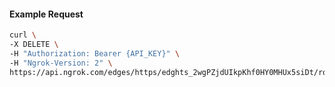 <!-- Code generated for API Clients. DO NOT EDIT. -->

#### Example Request

```bash
curl \
-X DELETE \
-H "Authorization: Bearer {API_KEY}" \
-H "Ngrok-Version: 2" \
https://api.ngrok.com/edges/https/edghts_2wgPZjdUIkpKhf0HY0MHUx5siDt/routes/edghtsrt_2wgPZjNQTmyGeamZLv0crJf94pK/ip_restriction
```
